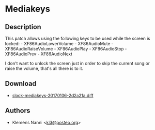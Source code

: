 Mediakeys
=========

Description
-----------
This patch allows using the following keys to be used while the screen is
locked:
	- XF86AudioLowerVolume
	- XF86AudioMute
	- XF86AudioRaiseVolume
	- XF86AudioPlay
	- XF86AudioStop
	- XF86AudioPrev
	- XF86AudioNext

I don't want to unlock the screen just in order to skip the current song
or raise the volume, that's all there is to it.

Download
--------

* [slock-mediakeys-20170106-2d2a21a.diff](slock-mediakeys-20170106-2d2a21a.diff)

Authors
-------

* Klemens Nanni <[kl3@posteo.org](mailto:kl3@posteo.org)>
